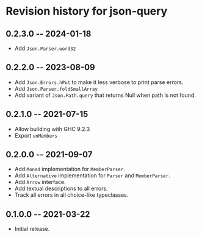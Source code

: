 # Revision history for json-query

## 0.2.3.0 -- 2024-01-18

* Add `Json.Parser.word32`

## 0.2.2.0 -- 2023-08-09

* Add `Json.Errors.hPut` to make it less verbose to print
  parse errors.
* Add `Json.Parser.foldSmallArray`
* Add variant of `Json.Path.query` that returns Null when path is
  not found.

## 0.2.1.0 -- 2021-07-15

* Allow building with GHC 9.2.3
* Export `unMembers`

## 0.2.0.0 -- 2021-09-07

* Add `Monad` implementation for `MemberParser`.
* Add `Alternative` implementation for `Parser` and `MemberParser`.
* Add `Arrow` interface.
* Add textual descriptions to all errors.
* Track all errors in all choice-like typeclasses.

## 0.1.0.0 -- 2021-03-22

* Initial release.
